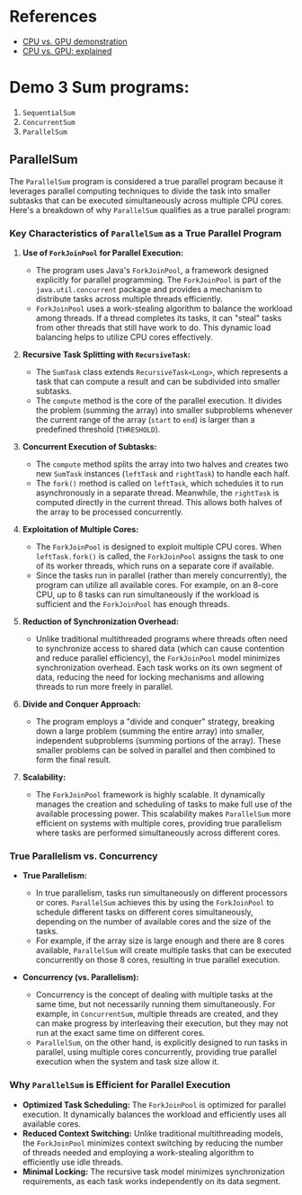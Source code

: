 

# References
- [CPU vs. GPU demonstration](https://youtu.be/-P28LKWTzrI?si=Mk-wC8ki-AxObPMa)
- [CPU vs. GPU: explained](https://youtu.be/Axd50ew4pco?si=eouSS5zSp4VDzB3l)

# Demo 3 Sum programs:

1. `SequentialSum`
1. `ConcurrentSum`
1. `ParallelSum`

## ParallelSum
The `ParallelSum` program is considered a true parallel program because it leverages parallel computing techniques to divide the task into smaller subtasks that can be executed simultaneously across multiple CPU cores. Here's a breakdown of why `ParallelSum` qualifies as a true parallel program:

### Key Characteristics of `ParallelSum` as a True Parallel Program

1. **Use of `ForkJoinPool` for Parallel Execution:**
   - The program uses Java's `ForkJoinPool`, a framework designed explicitly for parallel programming. The `ForkJoinPool` is part of the `java.util.concurrent` package and provides a mechanism to distribute tasks across multiple threads efficiently.
   - `ForkJoinPool` uses a work-stealing algorithm to balance the workload among threads. If a thread completes its tasks, it can "steal" tasks from other threads that still have work to do. This dynamic load balancing helps to utilize CPU cores effectively.

2. **Recursive Task Splitting with `RecursiveTask`:**
   - The `SumTask` class extends `RecursiveTask<Long>`, which represents a task that can compute a result and can be subdivided into smaller subtasks.
   - The `compute` method is the core of the parallel execution. It divides the problem (summing the array) into smaller subproblems whenever the current range of the array (`start` to `end`) is larger than a predefined threshold (`THRESHOLD`).

3. **Concurrent Execution of Subtasks:**
   - The `compute` method splits the array into two halves and creates two new `SumTask` instances (`leftTask` and `rightTask`) to handle each half. 
   - The `fork()` method is called on `leftTask`, which schedules it to run asynchronously in a separate thread. Meanwhile, the `rightTask` is computed directly in the current thread. This allows both halves of the array to be processed concurrently.

4. **Exploitation of Multiple Cores:**
   - The `ForkJoinPool` is designed to exploit multiple CPU cores. When `leftTask.fork()` is called, the `ForkJoinPool` assigns the task to one of its worker threads, which runs on a separate core if available. 
   - Since the tasks run in parallel (rather than merely concurrently), the program can utilize all available cores. For example, on an 8-core CPU, up to 8 tasks can run simultaneously if the workload is sufficient and the `ForkJoinPool` has enough threads.

5. **Reduction of Synchronization Overhead:**
   - Unlike traditional multithreaded programs where threads often need to synchronize access to shared data (which can cause contention and reduce parallel efficiency), the `ForkJoinPool` model minimizes synchronization overhead. Each task works on its own segment of data, reducing the need for locking mechanisms and allowing threads to run more freely in parallel.
   
6. **Divide and Conquer Approach:**
   - The program employs a "divide and conquer" strategy, breaking down a large problem (summing the entire array) into smaller, independent subproblems (summing portions of the array). These smaller problems can be solved in parallel and then combined to form the final result.

7. **Scalability:**
   - The `ForkJoinPool` framework is highly scalable. It dynamically manages the creation and scheduling of tasks to make full use of the available processing power. This scalability makes `ParallelSum` more efficient on systems with multiple cores, providing true parallelism where tasks are performed simultaneously across different cores.

### True Parallelism vs. Concurrency

- **True Parallelism:** 
  - In true parallelism, tasks run simultaneously on different processors or cores. `ParallelSum` achieves this by using the `ForkJoinPool` to schedule different tasks on different cores simultaneously, depending on the number of available cores and the size of the tasks.
  - For example, if the array size is large enough and there are 8 cores available, `ParallelSum` will create multiple tasks that can be executed concurrently on those 8 cores, resulting in true parallel execution.

- **Concurrency (vs. Parallelism):** 
  - Concurrency is the concept of dealing with multiple tasks at the same time, but not necessarily running them simultaneously. For example, in `ConcurrentSum`, multiple threads are created, and they can make progress by interleaving their execution, but they may not run at the exact same time on different cores.
  - `ParallelSum`, on the other hand, is explicitly designed to run tasks in parallel, using multiple cores concurrently, providing true parallel execution when the system and task size allow it.

### Why `ParallelSum` is Efficient for Parallel Execution

- **Optimized Task Scheduling:** The `ForkJoinPool` is optimized for parallel execution. It dynamically balances the workload and efficiently uses all available cores.
- **Reduced Context Switching:** Unlike traditional multithreading models, the `ForkJoinPool` minimizes context switching by reducing the number of threads needed and employing a work-stealing algorithm to efficiently use idle threads.
- **Minimal Locking:** The recursive task model minimizes synchronization requirements, as each task works independently on its data segment.